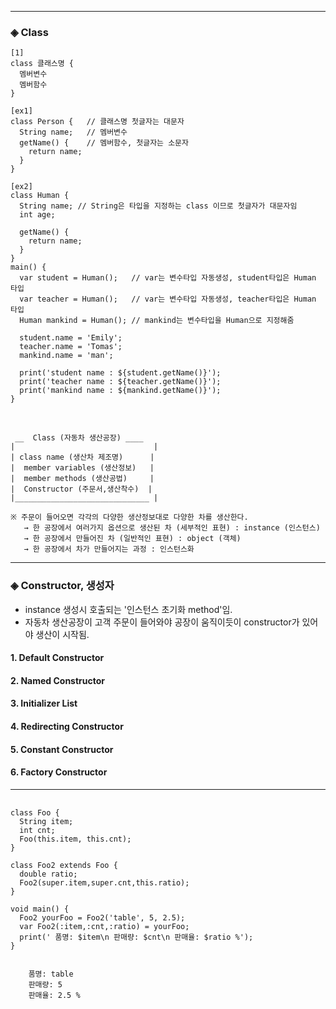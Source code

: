 ____________________________________________________

### ◈ Class

    [1]
    class 클래스명 {
      멤버변수
      멤버함수
    }

    [ex1]
    class Person {   // 클래스명 첫글자는 대문자
      String name;   // 멤버변수
      getName() {    // 멤버함수, 첫글자는 소문자
        return name;
      }
    }

    [ex2]
    class Human {
      String name; // String은 타입을 지정하는 class 이므로 첫글자가 대문자임
      int age;

      getName() {
        return name;
      }
    }
    main() {
      var student = Human();   // var는 변수타입 자동생성, student타입은 Human 타입
      var teacher = Human();   // var는 변수타입 자동생성, teacher타입은 Human 타입
      Human mankind = Human(); // mankind는 변수타입을 Human으로 지정해줌

      student.name = 'Emily';
      teacher.name = 'Tomas';
      mankind.name = 'man';

      print('student name : ${student.getName()}');
      print('teacher name : ${teacher.getName()}');
      print('mankind name : ${mankind.getName()}');
    }

<br>

     __  Class (자동차 생산공장) ____
    |                               | 
    | class name (생산차 제조명)      |
    |  member variables (생산정보)   |
    |  member methods (생산공법)     |
    |  Constructor (주문서,생산착수)  |
    |______________________________ |
    
    ※ 주문이 들어오면 각각의 다양한 생산정보대로 다양한 차를 생산한다. 
       → 한 공장에서 여러가지 옵션으로 생산된 차 (세부적인 표현) : instance (인스턴스)
       → 한 공장에서 만들어진 차 (일반적인 표현) : object (객체)
       → 한 공장에서 차가 만들어지는 과정 : 인스턴스화
       
____________________________________________________

### ◈ Constructor, 생성자
- instance 생성시 호출되는 '인스턴스 초기화 method'임.
- 자동차 생산공장이 고객 주문이 들어와야 공장이 움직이듯이 constructor가 있어야 생산이 시작됨.

#### 1. Default Constructor

#### 2. Named Constructor

#### 3. Initializer List

#### 4. Redirecting Constructor

#### 5. Constant Constructor

#### 6. Factory Constructor

____________________________________________________

<pre>
    <code>
class Foo {
  String item;
  int cnt;
  Foo(this.item, this.cnt);
}

class Foo2 extends Foo {
  double ratio;
  Foo2(super.item,super.cnt,this.ratio);
}

void main() {
  Foo2 yourFoo = Foo2('table', 5, 2.5);
  var Foo2(:item,:cnt,:ratio) = yourFoo;
  print(' 품명: $item\n 판매량: $cnt\n 판매율: $ratio %');
}
    </code>
</pre>

        품명: table
        판매량: 5
        판매율: 2.5 %

